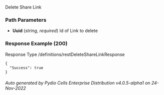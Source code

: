 






 
Delete Share Link  


### Path Parameters

 - **Uuid** (_string, required_) Id of Link to delete




### Response Example (200)
Response Type /definitions/restDeleteShareLinkResponse

```
{
  "Success": true
}
```




###### Auto generated by Pydio Cells Enterprise Distribution v4.0.5-alpha1 on 24-Nov-2022

